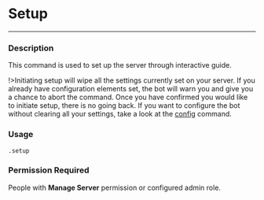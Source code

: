 # Setup
---
### Description
This command is used to set up the server through interactive guide.

!>Initiating setup will wipe all the settings currently set on your server. If you already have configuration elements set, the bot will warn you and give you a chance to abort the command. Once you have confirmed you would like to initiate setup, there is no going back. If you want to configure the bot without clearing all your settings, take a look at the [config](es/admin/config.md) command.

### Usage
```
.setup
```
### Permission Required
People with **Manage Server** permission or configured admin role.
